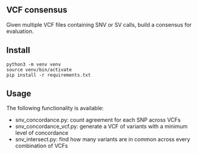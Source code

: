 ## VCF consensus

Given multiple VCF files containing SNV or SV calls, build a consensus for evaluation.

## Install
```
python3 -m venv venv
source venv/bin/activate
pip install -r requirements.txt
```
## Usage

The following functionality is available:
* snv_concordance.py: count agreement for each SNP across VCFs
* snv_concordance_vcf.py: generate a VCF of variants with a minimum level of concordance
* snv_intersect.py: find how many variants are in common across every combination of VCFs
